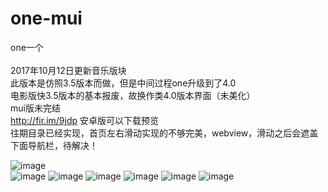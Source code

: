 # one-mui
one一个<br><br>
2017年10月12日更新音乐版块<br>
此版本是仿照3.5版本而做，但是中间过程one升级到了4.0<br>
电影版快3.5版本的基本报废，故换作类4.0版本界面（未美化）<br>
mui版未完结<br>
http://fir.im/9jdp 安卓版可以下载预览<br>
往期目录已经实现，首页左右滑动实现的不够完美，webview，滑动之后会遮盖下面导航栏，待解决！<br>

![image](https://github.com/yogu2017/one-mui/raw/master/screenshot/1.gif)<br>
![image](https://github.com/yogu2017/one-mui/raw/master/screenshot/1.png)
![image](https://github.com/yogu2017/one-mui/raw/master/screenshot/2.png)
![image](https://github.com/yogu2017/one-mui/raw/master/screenshot/3.png)
![image](https://github.com/yogu2017/one-mui/raw/master/screenshot/4.png)
![image](https://github.com/yogu2017/one-mui/raw/master/screenshot/5.png)
![image](https://github.com/yogu2017/one-mui/raw/master/screenshot/6.png)
